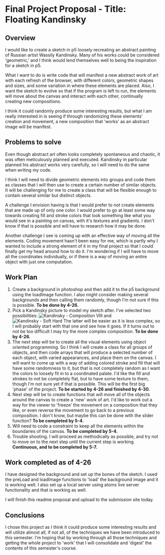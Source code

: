 # Final Project Proposal - Title: Floating Kandinsky

## Overview

I would like to create a sketch in p5 loosely recreating an abstract painting of Russian artist Wassily Kandinsky. Many of his works could be considered 'geometric,' and I think would lend themselves well to being the inspiration for a sketch in p5.

What I want to do is write code that will manifest a new abstract work of art with each refresh of the browser, with different colors, geometric shapes and sizes, and some variation in where these elements are placed. Also, I want the sketch to evolve so that if the program is left to run, the elements will move about the canvas and interact with each other, continually creating new compositions.

I think it could randomly produce some interesting results, but what I am really interested in is seeing if through randomizing these elements' creation and movement, a new composition that 'works' as an abstract image will be manifest.

## Problems to solve

Even though abstract art often looks completely spontaneous and chaotic, it was often meticulously planned and executed. Kandinsky in particular planned his abstract works very carefully, so I will need to do the same when writing my code.

I think I will need to divide geometric elements into groups and code them as classes that I will then use to create a certain number of similar objects. It will be challenging for me to create a class that will be flexible enough to contain several similar but distinct objects.

A challenge I envision having is that I would prefer to not create elements that are made up of only one color. I would prefer to go at least some way towards creating fill and stroke colors that look something like what you would see in a painting on canvas, with it's textures and gradients. I don't know if that is possible and will have to research how it may be done.

Another challenge I see is coming up with an effective way of moving all the elements. Coding movement hasn't been easy for me, which is partly why I wanted to include a strong element of it in my final project so that I could finally get my head around how to do it. I'm wondering if I will have to move all the coordinates individually, or if there is a way of moving an entire object with just one computation.

## Work Plan

1. Create a background in photoshop and then add it to the p5 background using the loadImage function. I also might consider making several backgrounds and then calling them randomly, though I'm not sure if this is possible. **To be done by 4-26.**
2. Pick a Kandinsky picture to model my sketch after. I've selected two possibilities: ![Kandinsky - Composition VIII](https://github.com/MarkLannenUM/work-120/blob/master/hw-FinalProjectProposal/Kandinsky_2.jpg) and ![Kandinsky - Soft Hard](https://github.com/MarkLannenUM/work-120/blob/master/hw-FinalProjectProposal/Kandinsky_1.jpg) The latter will be easier as it is less complex, so I will probably start with that one and see how it goes. If it turns out to not be too difficult I may try the more complex composition. **To be done by 4-26.**
3. The next step will be to create all the visual elements using object oriented programming. So I think I will create a class for all groups of objects, and then code arrays that will produce a selected number of each object, with varied appearances, and place them on the canvas. I will want to come up with a way of adding colored stroke and fill that will have some randomness to it, but that is not completely random as I want the colors to loosely fit in to a coordinated palate. I'd like the fill and strokes to not be completely flat, but to have some texture to them, though I'm not sure yet if that is possible. This will be the first big 'phase' of the project. **To be started by 4-26 and finished by 4-30.**
4. Next step will be to create functions that will move all of the objects around the canvas to create a 'new' work of art. I'd like to work out a way for the viewer to 'freeze' the movement on a composition that they like, or even reverse the movement to go back to a previous composition. I don't know, but maybe this can be done with the slider function? **To be completed by 5-4.**
5. Will need to code a constraint to keep all the elements within the boundaries of the canvas. **To be completed by 5-4.**
5. Trouble shooting. I will proceed as methodically as possible, and try not to move on to the next step until the current step is working. **Continuous, and to be completed by 5-7.**

## Work completed as of 4-26

I have designed the background and set up the bones of the sketch. I used the preLoad and loadImage functions to 'load' the background image and it is working well. I also set up a local server using atoms live server functionality and that is working as well.

I will finish this readme proposal and upload to the submission site today.

## Conclusions

I chose this project as I think it could produce some interesting results and will utilize almost all, if not all, of the techniques we have been introduced to this semester. I'm hoping that by working through all those techniques and getting the whole project to 'work' that I will consolidate and 'digest' the contents of this semester's course.
